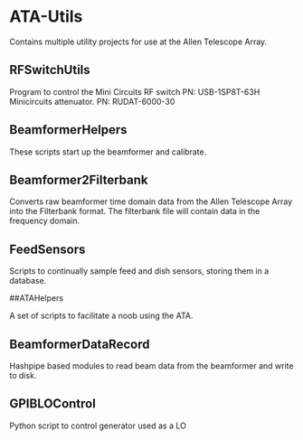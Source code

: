 # ATA-Utils

Contains multiple utility projects for use at the Allen Telescope Array.

## RFSwitchUtils
Program to control the Mini Circuits RF switch PN: USB-1SP8T-63H
Minicircuits attenuator. PN: RUDAT-6000-30

## BeamformerHelpers
  
These scripts start up the beamformer and calibrate. 

## Beamformer2Filterbank
  
Converts raw beamformer time domain data from the Allen Telescope Array into the Filterbank format. The filterbank file will contain data in the frequency domain.

## FeedSensors

Scripts to continually sample feed and dish sensors, storing them in a database.

##ATAHelpers

A set of scripts to facilitate a noob using the ATA.

## BeamformerDataRecord

Hashpipe based modules to read beam data from the beamformer and write to disk.

## GPIBLOControl

Python script to control generator used as a LO

